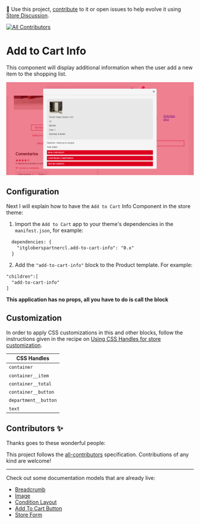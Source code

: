 📢 Use this project, [contribute](https://github.com/{OrganizationName}/{AppName}) to it or open issues to help evolve it using [Store Discussion](https://github.com/vtex-apps/store-discussion).

<!-- DOCS-IGNORE:start -->
<!-- ALL-CONTRIBUTORS-BADGE:START - Do not remove or modify this section -->
[![All Contributors](https://img.shields.io/badge/all_contributors-0-orange.svg?style=flat-square)](#contributors-)
<!-- ALL-CONTRIBUTORS-BADGE:END -->
<!-- DOCS-IGNORE:end -->

# Add to Cart Info

This component will display additional information when the user add a new item to the shopping list.

![AddInfo](../docs/addInfo.png)

## Configuration 

Next I will explain how to have the `Add to Cart` Info Component in the store theme:

1. Import the `Add to Cart` app to your theme's dependencies in the `manifest.json`, for example:

```
  dependencies: {
    "itgloberspartnercl.add-to-cart-info": "0.x"
  }
```

2. Add the `"add-to-cart-info"` block to the Product template. For example:
```
"children":[
  "add-to-cart-info"
]
```

**This application has no props, all you have to do is call the block**


## Customization

In order to apply CSS customizations in this and other blocks, follow the instructions given in the recipe on [Using CSS Handles for store customization](https://vtex.io/docs/recipes/style/using-css-handles-for-store-customization).

| CSS Handles |
| ----------- | 
| `container` | 
| `container__item` | 
| `container__total` | 
| `container__button` | 
| `department__button` |
| `text` |

<!-- DOCS-IGNORE:start -->

## Contributors ✨

Thanks goes to these wonderful people:

<!-- ALL-CONTRIBUTORS-LIST:START - Do not remove or modify this section -->
<!-- prettier-ignore-start -->
<!-- markdownlint-disable -->
<!-- markdownlint-enable -->
<!-- prettier-ignore-end -->
<!-- ALL-CONTRIBUTORS-LIST:END -->

This project follows the [all-contributors](https://github.com/all-contributors/all-contributors) specification. Contributions of any kind are welcome!

<!-- DOCS-IGNORE:end -->

---- 

Check out some documentation models that are already live: 
- [Breadcrumb](https://github.com/vtex-apps/breadcrumb)
- [Image](https://vtex.io/docs/components/general/vtex.store-components/image)
- [Condition Layout](https://vtex.io/docs/components/all/vtex.condition-layout@1.1.6/)
- [Add To Cart Button](https://vtex.io/docs/components/content-blocks/vtex.add-to-cart-button@0.9.0/)
- [Store Form](https://vtex.io/docs/components/all/vtex.store-form@0.3.4/)

